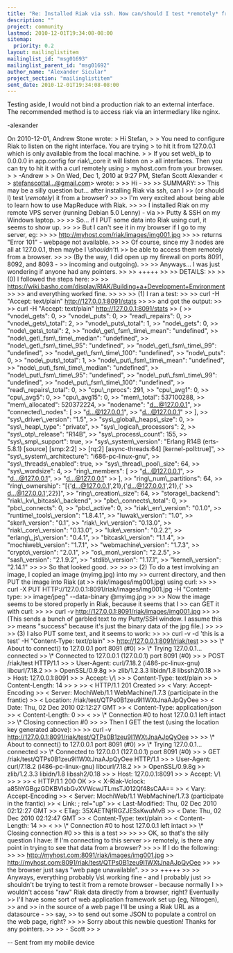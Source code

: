 ```yaml
---
title: "Re: Installed Riak via ssh. Now can/should I test *remotely* from a	browser?"
description: ""
project: community
lastmod: 2010-12-01T19:34:08-08:00
sitemap:
  priority: 0.2
layout: mailinglistitem
mailinglist_id: "msg01693"
mailinglist_parent_id: "msg01692"
author_name: "Alexander Sicular"
project_section: "mailinglistitem"
sent_date: 2010-12-01T19:34:08-08:00
---
```



Testing aside, I would not bind a production riak to an external
interface. The recommended method is to access riak via an
intermediary like nginx.

-alexander

On 2010-12-01, Andrew Stone  wrote:
&gt; Hi Stefan,
&gt;
&gt; You need to configure Riak to listen on the right interface. You are trying
&gt; to hit it from 127.0.0.1 which is only available from the local machine.
&gt;
&gt; If you set web\\_ip to 0.0.0.0 in app.config for riak\\_core it will listen on
&gt; all interfaces. Then you can try to hit it with a curl remotely using
&gt; myhost.com from your browser.
&gt;
&gt; -Andrew
&gt;
&gt; On Wed, Dec 1, 2010 at 9:27 PM, Stefan Scott Alexander &lt;
&gt; stefanscottal...@gmail.com&gt; wrote:
&gt;
&gt;&gt; Hi -
&gt;&gt;
&gt;&gt; SUMMARY:
&gt;&gt; This may be a silly question but... after installing Riak via ssh, can I
&gt;&gt; (or should I) test \\*remotely\\* it from a browser?
&gt;&gt;
&gt;&gt; I'm very excited about being able to learn how to use MapReduce with Riak.
&gt;&gt;
&gt;&gt; I installed Riak on my remote VPS server (running Debian 5.0 Lenny) - via
&gt;&gt; Putty & SSH on my Windows laptop.
&gt;&gt;
&gt;&gt; So... if I PUT some data into Riak using curl, it seems to show up.
&gt;&gt;
&gt;&gt; But I can't see it in my browser if I go to my server, eg:
&gt;&gt;
&gt;&gt; http://myhost.com/riak/images/img001.jpg
&gt;&gt;
&gt;&gt; returns "Error 101" - webpage not available.
&gt;&gt;
&gt;&gt; Of course, since my 3 nodes are all at 127.0.0.1, then maybe I \\*shouldn't\\*
&gt;&gt; be able to access them remotely from a browser.
&gt;&gt;
&gt;&gt; (By the way, I did open up my firewall on ports 8091, 8092, and 8093 -
&gt;&gt; incoming and outgoing).
&gt;&gt;
&gt;&gt; Anyways... I was just wondering if anyone had any pointers.
&gt;&gt;
&gt;&gt; +++++
&gt;&gt;
&gt;&gt; DETAILS:
&gt;&gt;
&gt;&gt; (0) I followed the steps here:
&gt;&gt;
&gt;&gt; https://wiki.basho.com/display/RIAK/Building+a+Development+Environment
&gt;&gt;
&gt;&gt; and everything worked fine.
&gt;&gt;
&gt;&gt;
&gt;&gt; (1) I ran a test:
&gt;&gt;
&gt;&gt; curl -H "Accept: text/plain" http://127.0.0.1:8091/stats
&gt;&gt;
&gt;&gt; and got the output:
&gt;&gt;
&gt;&gt; curl -H "Accept: text/plain" http://127.0.0.1:8091/stats
&gt;&gt; {
&gt;&gt; "vnode\\_gets": 0,
&gt;&gt; "vnode\\_puts": 0,
&gt;&gt; "read\\_repairs": 0,
&gt;&gt; "vnode\\_gets\\_total": 2,
&gt;&gt; "vnode\\_puts\\_total": 1,
&gt;&gt; "node\\_gets": 0,
&gt;&gt; "node\\_gets\\_total": 2,
&gt;&gt; "node\\_get\\_fsm\\_time\\_mean": "undefined",
&gt;&gt; "node\\_get\\_fsm\\_time\\_median": "undefined",
&gt;&gt; "node\\_get\\_fsm\\_time\\_95": "undefined",
&gt;&gt; "node\\_get\\_fsm\\_time\\_99": "undefined",
&gt;&gt; "node\\_get\\_fsm\\_time\\_100": "undefined",
&gt;&gt; "node\\_puts": 0,
&gt;&gt; "node\\_puts\\_total": 1,
&gt;&gt; "node\\_put\\_fsm\\_time\\_mean": "undefined",
&gt;&gt; "node\\_put\\_fsm\\_time\\_median": "undefined",
&gt;&gt; "node\\_put\\_fsm\\_time\\_95": "undefined",
&gt;&gt; "node\\_put\\_fsm\\_time\\_99": "undefined",
&gt;&gt; "node\\_put\\_fsm\\_time\\_100": "undefined",
&gt;&gt; "read\\_repairs\\_total": 0,
&gt;&gt; "cpu\\_nprocs": 291,
&gt;&gt; "cpu\\_avg1": 0,
&gt;&gt; "cpu\\_avg5": 0,
&gt;&gt; "cpu\\_avg15": 0,
&gt;&gt; "mem\\_total": 537100288,
&gt;&gt; "mem\\_allocated": 520372224,
&gt;&gt; "nodename": "d...@127.0.0.1",
&gt;&gt; "connected\\_nodes": [
&gt;&gt; "d...@127.0.0.1",
&gt;&gt; "d...@127.0.0.1"
&gt;&gt; ],
&gt;&gt; "sys\\_driver\\_version": "1.5",
&gt;&gt; "sys\\_global\\_heaps\\_size": 0,
&gt;&gt; "sys\\_heap\\_type": "private",
&gt;&gt; "sys\\_logical\\_processors": 2,
&gt;&gt; "sys\\_otp\\_release": "R14B",
&gt;&gt; "sys\\_process\\_count": 155,
&gt;&gt; "sys\\_smp\\_support": true,
&gt;&gt; "sys\\_system\\_version": "Erlang R14B (erts-5.8.1) [source] [smp:2:2]
&gt;&gt; [rq:2] [async-threads:64] [kernel-poll:true]",
&gt;&gt; "sys\\_system\\_architecture": "i686-pc-linux-gnu",
&gt;&gt; "sys\\_threads\\_enabled": true,
&gt;&gt; "sys\\_thread\\_pool\\_size": 64,
&gt;&gt; "sys\\_wordsize": 4,
&gt;&gt; "ring\\_members": [
&gt;&gt; "d...@127.0.0.1",
&gt;&gt; "d...@127.0.0.1",
&gt;&gt; "d...@127.0.0.1"
&gt;&gt; ],
&gt;&gt; "ring\\_num\\_partitions": 64,
&gt;&gt; "ring\\_ownership": "[{'d...@127.0.0.1',21},{'d...@127.0.0.1',21},{'
&gt;&gt; d...@127.0.0.1',22}]",
&gt;&gt; "ring\\_creation\\_size": 64,
&gt;&gt; "storage\\_backend": "riak\\_kv\\_bitcask\\_backend",
&gt;&gt; "pbc\\_connects\\_total": 0,
&gt;&gt; "pbc\\_connects": 0,
&gt;&gt; "pbc\\_active": 0,
&gt;&gt; "riak\\_err\\_version": "0.1.0",
&gt;&gt; "runtime\\_tools\\_version": "1.8.4.1",
&gt;&gt; "luwak\\_version": "1.0",
&gt;&gt; "skerl\\_version": "0.1",
&gt;&gt; "riak\\_kv\\_version": "0.13.0",
&gt;&gt; "riak\\_core\\_version": "0.13.0",
&gt;&gt; "luke\\_version": "0.2.2",
&gt;&gt; "erlang\\_js\\_version": "0.4.1",
&gt;&gt; "bitcask\\_version": "1.1.4",
&gt;&gt; "mochiweb\\_version": "1.7.1",
&gt;&gt; "webmachine\\_version": "1.7.3",
&gt;&gt; "crypto\\_version": "2.0.1",
&gt;&gt; "os\\_mon\\_version": "2.2.5",
&gt;&gt; "sasl\\_version": "2.1.9.2",
&gt;&gt; "stdlib\\_version": "1.17.1",
&gt;&gt; "kernel\\_version": "2.14.1"
&gt;&gt;
&gt;&gt; So that looked good.
&gt;&gt;
&gt;&gt;
&gt;&gt; (2) To do a test involving an image, I copied an image (myimg.jpg) into my
&gt;&gt; current directory, and then PUT the image into Riak (at
&gt;&gt; riak/images/img001.jpg) using curl:
&gt;&gt;
&gt;&gt; curl -X PUT HTTP://127.0.0.1:8091/riak/images/img001.jpg -H "Content-type:
&gt;&gt; image/jpeg" --data-binary @myimg.jpg
&gt;&gt;
&gt;&gt; Now the image seems to be stored properly in Riak, because it seems that I
&gt;&gt; can GET it with curl:
&gt;&gt;
&gt;&gt; curl -v http://127.0.0.1:8091/riak/images/img001.jpg
&gt;&gt;
&gt;&gt; (This sends a bunch of garbled text to my Putty/SSH window. I assume this
&gt;&gt; means "success" because it's just the binary data of the jpg file.)
&gt;&gt;
&gt;&gt;
&gt;&gt; (3) I also PUT some text, and it seems to work:
&gt;&gt;
&gt;&gt; curl -v -d 'this is a test' -H "Content-Type: text/plain"
&gt;&gt; http://127.0.0.1:8091/riak/test
&gt;&gt;
&gt;&gt; \\* About to connect() to 127.0.0.1 port 8091 (#0)
&gt;&gt; \\* Trying 127.0.0.1... connected
&gt;&gt; \\* Connected to 127.0.0.1 (127.0.0.1) port 8091 (#0)
&gt;&gt; &gt; POST /riak/test HTTP/1.1
&gt;&gt; &gt; User-Agent: curl/7.18.2 (i486-pc-linux-gnu) libcurl/7.18.2
&gt;&gt; &gt; OpenSSL/0.9.8g
&gt;&gt; zlib/1.2.3.3 libidn/1.8 libssh2/0.18
&gt;&gt; &gt; Host: 127.0.0.1:8091
&gt;&gt; &gt; Accept: \\*/\\*
&gt;&gt; &gt; Content-Type: text/plain
&gt;&gt; &gt; Content-Length: 14
&gt;&gt; &gt;
&gt;&gt; &lt; HTTP/1.1 201 Created
&gt;&gt; &lt; Vary: Accept-Encoding
&gt;&gt; &lt; Server: MochiWeb/1.1 WebMachine/1.7.3 (participate in the frantic)
&gt;&gt; &lt; Location: /riak/test/QTPs0B1zeu9I1WXtJnaAJpQyOee
&gt;&gt; &lt; Date: Thu, 02 Dec 2010 02:12:27 GMT
&gt;&gt; &lt; Content-Type: application/json
&gt;&gt; &lt; Content-Length: 0
&gt;&gt; &lt;
&gt;&gt; \\* Connection #0 to host 127.0.0.1 left intact
&gt;&gt; \\* Closing connection #0
&gt;&gt;
&gt;&gt; Then I GET the test (using the location key generated above):
&gt;&gt;
&gt;&gt; curl -v http://127.0.0.1:8091/riak/test/QTPs0B1zeu9I1WXtJnaAJpQyOee
&gt;&gt;
&gt;&gt; \\* About to connect() to 127.0.0.1 port 8091 (#0)
&gt;&gt; \\* Trying 127.0.0.1... connected
&gt;&gt; \\* Connected to 127.0.0.1 (127.0.0.1) port 8091 (#0)
&gt;&gt; &gt; GET /riak/test/QTPs0B1zeu9I1WXtJnaAJpQyOee HTTP/1.1
&gt;&gt; &gt; User-Agent: curl/7.18.2 (i486-pc-linux-gnu) libcurl/7.18.2
&gt;&gt; &gt; OpenSSL/0.9.8g
&gt;&gt; zlib/1.2.3.3 libidn/1.8 libssh2/0.18
&gt;&gt; &gt; Host: 127.0.0.1:8091
&gt;&gt; &gt; Accept: \\*/\\*
&gt;&gt; &gt;
&gt;&gt; &lt; HTTP/1.1 200 OK
&gt;&gt; &lt; X-Riak-Vclock: a85hYGBgzGDKBVIsbGvXVWcwJTLmsTJ012Qf48sCAA==
&gt;&gt; &lt; Vary: Accept-Encoding
&gt;&gt; &lt; Server: MochiWeb/1.1 WebMachine/1.7.3 (participate in the frantic)
&gt;&gt; &lt; Link: ; rel="up"
&gt;&gt; &lt; Last-Modified: Thu, 02 Dec 2010 02:12:27 GMT
&gt;&gt; &lt; ETag: 35XAETNjfRGZJESsKwuMvB
&gt;&gt; &lt; Date: Thu, 02 Dec 2010 02:12:47 GMT
&gt;&gt; &lt; Content-Type: text/plain
&gt;&gt; &lt; Content-Length: 14
&gt;&gt; &lt;
&gt;&gt; \\* Connection #0 to host 127.0.0.1 left intact
&gt;&gt; \\* Closing connection #0
&gt;&gt; this is a test
&gt;&gt;
&gt;&gt;
&gt;&gt; OK, so that's the silly question I have: If I'm connecting to this server
&gt;&gt; remotely, is there any point in trying to see that data from a browser?
&gt;&gt;
&gt;&gt; If I do the following:
&gt;&gt;
&gt;&gt; http://myhost.com:8091/riak/images/img001.jpg
&gt;&gt; http://myhost.com:8091/riak/test/QTPs0B1zeu9I1WXtJnaAJpQyOee
&gt;&gt;
&gt;&gt; the browser just says "web page unavailable".
&gt;&gt;
&gt;&gt; +++++
&gt;&gt;
&gt;&gt; Anyways, everything probably \\*is\\* working fine - and I probably just
&gt;&gt; shouldn't be trying to test it from a remote browser - because normally I
&gt;&gt; wouldn't access "raw" Riak data directly from a browser, right? Eventually
&gt;&gt; I'll have some sort of web application framework set up (eg, Nitrogen),
&gt;&gt; and
&gt;&gt; in the source of a web page I'll be using a Riak URL as a datasource -
&gt;&gt; say,
&gt;&gt; to send out some JSON to populate a control on the web page, right?
&gt;&gt;
&gt;&gt; Sorry about this newbie question! Thanks for any pointers.
&gt;&gt;
&gt;&gt; - Scott
&gt;&gt;
&gt;

-- 
Sent from my mobile device

